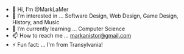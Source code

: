 - 👋 Hi, I’m @MarkLaMer
- 👀 I’m interested in ... Software Design, Web Design, Game Design, History, and Music
- 🌱 I’m currently learning ... Computer Science
- 📫 How to reach me ... markanistor@gmail.com
- ⚡ Fun fact: ... I'm from Transylvania!

<!---
MarkLaMer/MarkLaMer is a ✨ special ✨ repository because its `README.md` (this file) appears on your GitHub profile.
You can click the Preview link to take a look at your changes.
--->
